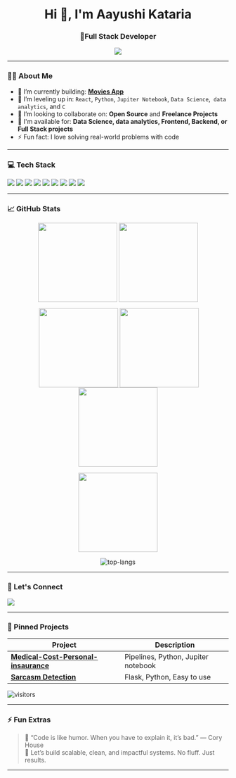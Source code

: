 <h1 align="center">Hi 👋, I'm Aayushi Kataria</h1>
<h3 align="center">🚀Full Stack Developer </h3>

<p align="center">
  <img src="https://readme-typing-svg.demolab.com/?lines=Turning+Ideas+Into+Reality;Learning+Every+Day;Building+Cool+Projects;Let's+Create+Something+Great!" />
</p>

---

### 👨‍💻 About Me

- 🔭 I’m currently building: **[Movies App]((https://github.com/AAYUSHI1507/AAYUSHI1507/blob/main/README.md?plain=1))**  
- 🌱 I’m leveling up in: `React`, `Python`, `Jupiter Notebook`, `Data Science`,` data analytics`, and `C`  
- 👯 I’m looking to collaborate on: **Open Source** and **Freelance Projects**
- 💼 I'm available for: **Data Science, data analytics, Frontend, Backend, or Full Stack projects**
- ⚡ Fun fact: I love solving real-world problems with code  

---

### 💻 Tech Stack

<p align="left">
  <img src="https://img.shields.io/badge/HTML5-E34F26?style=for-the-badge&logo=html5&logoColor=white"/>
  <img src="https://img.shields.io/badge/CSS3-1572B6?style=for-the-badge&logo=css3&logoColor=white"/>
  <img src="https://img.shields.io/badge/JavaScript-F7DF1E?style=for-the-badge&logo=javascript&logoColor=black"/>
  <img src="https://img.shields.io/badge/React-20232A?style=for-the-badge&logo=react&logoColor=61DAFB"/>
  <img src="https://img.shields.io/badge/Node.js-339933?style=for-the-badge&logo=nodedotjs&logoColor=white"/>
  <img src="https://img.shields.io/badge/Python-FFD43B?style=for-the-badge&logo=python&logoColor=blue"/>
  <img src="https://img.shields.io/badge/Arduino-00979D?style=for-the-badge&logo=arduino&logoColor=white"/>
  <img src="https://img.shields.io/badge/Firebase-FFCA28?style=for-the-badge&logo=firebase&logoColor=black"/>
  <img src="https://img.shields.io/badge/VS%20Code-007ACC?style=for-the-badge&logo=visual-studio-code&logoColor=white"/>
</p>

---

### 📈 GitHub Stats



 <p align="center"><img align="center" src="http://github-profile-summary-cards.vercel.app/api/cards/most-commit-language?username=AAYUSHI1507&theme=2077" height="180em" />
<img align="center" src="http://github-profile-summary-cards.vercel.app/api/cards/repos-per-language?username=AAYUSHI1507&theme=2077" height="180em" /></p>

<p  align="center">&nbsp;<img align="center" src="http://github-profile-summary-cards.vercel.app/api/cards/stats?username=AAYUSHI1507&theme=2077" height="180em" />
<img align="center" src="http://github-profile-summary-cards.vercel.app/api/cards/productive-time?username=AAYUSHI1507&theme=2077" height="180em" /><img align="center" src="http://github-profile-summary-cards.vercel.app/api/cards/profile-details?username=AAYUSHI1507&theme=2077" height="180em" /></p>

  <p align="center">
    <img height="180em" src="https://github-readme-streak-stats.herokuapp.com/?user=AAYUSHI1507&theme=github_dark&hide_border=true&background=0D1117&stroke=0000&count_private=true&include_all_commits=true" />
  </p>

<p align="center">
  <img src="https://github-readme-stats.vercel.app/api/top-langs/?username=AAYUSHI1507&layout=compact&count_private=true&theme=github_dark" alt="top-langs" />
</p>

---

### 🔗 Let's Connect

<p align="left">
  <a href="https://www.linkedin.com/in/aayushi-k-868125200/" target="_blank">
    <img src="https://img.shields.io/badge/LinkedIn-%230077B5.svg?style=for-the-badge&logo=linkedin&logoColor=white" />
  </a>
<!--   <a href="mailto:vansh.sk@somaiya.edu">
    <img src="https://img.shields.io/badge/Gmail-D14836?style=for-the-badge&logo=gmail&logoColor=white" />
  </a> -->
<!--   <a href="https://vanshskataria.com" target="_blank">
    <img src="https://img.shields.io/badge/Portfolio-000?style=for-the-badge&logo=vercel&logoColor=white"/>
  </a> -->
<!--   <a href="https://x.com/vanshskataria" target="_blank">
    <img src="https://img.shields.io/badge/Twitter-1DA1F2?style=for-the-badge&logo=twitter&logoColor=white"/>
  </a> -->
</p>

---

### 📌 Pinned Projects

| Project | Description |
|--------|-------------|
| [**Medical-Cost-Personal-insaurance**](https://github.com/AAYUSHI1507/Medical-Cost-Personal-insaurance) | Pipelines, Python, Jupiter notebook |
| [**Sarcasm Detection**](https://github.com/AAYUSHI1507/SarcasmDetection) | Flask, Python, Easy to use  |

<!---
<br />



<br />
 -->

![visitors](https://visitor-badge.laobi.icu/badge?page_id=AAYUSHI1507.AAYUSHI1507
)


---

### ⚡ Fun Extras

> 🧩 “Code is like humor. When you have to explain it, it’s bad.” — Cory House  
> 🚀 Let’s build scalable, clean, and impactful systems. No fluff. Just results.

---
